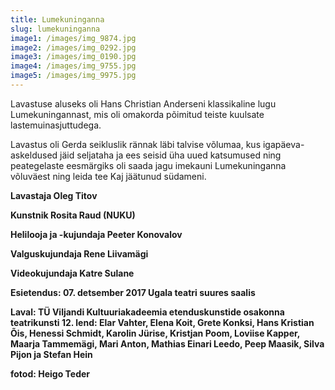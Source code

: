 ```yaml
---
title: Lumekuninganna
slug: lumekuninganna
image1: /images/img_9874.jpg
image2: /images/img_0292.jpg
image3: /images/img_0190.jpg
image4: /images/img_9755.jpg
image5: /images/img_9975.jpg
---
```

Lavastuse aluseks oli Hans Christian Anderseni klassikaline lugu Lumekuningannast, mis oli omakorda põimitud teiste kuulsate lastemuinasjuttudega.

Lavastus oli Gerda seikluslik rännak läbi talvise võlumaa, kus igapäeva- askeldused jäid seljataha ja ees seisid üha uued katsumused ning peategelaste eesmärgiks oli saada jagu imekauni Lumekuninganna võluväest ning leida tee Kaj jäätunud südameni.

**Lavastaja Oleg Titov**

**Kunstnik Rosita Raud (NUKU)**

**Helilooja ja -kujundaja Peeter Konovalov**

**Valguskujundaja Rene Liivamägi**

**Videokujundaja Katre Sulane**

**Esietendus: 07. detsember 2017 Ugala teatri suures saalis**

**Laval: TÜ Viljandi Kultuuriakadeemia etenduskunstide osakonna teatrikunsti 12. lend: Elar Vahter, Elena Koit, Grete Konksi, Hans Kristian Õis, Henessi Schmidt, Karolin Jürise, Kristjan Poom, Loviise Kapper, Maarja Tammemägi, Mari Anton, Mathias Einari Leedo, Peep Maasik, Silva Pijon ja Stefan Hein**

**fotod: Heigo Teder**
